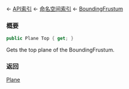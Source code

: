 ← [API索引](Api-Index) ← [命名空间索引](Namespace-Index) ← [BoundingFrustum](VRageMath.BoundingFrustum)

### 概要

```csharp
public Plane Top { get; }
```

Gets the top plane of the BoundingFrustum.

### 返回

[Plane](VRageMath.Plane)

